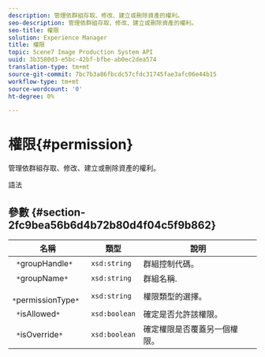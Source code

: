 ```yaml
---
description: 管理依群組存取、修改、建立或刪除資產的權利。
seo-description: 管理依群組存取、修改、建立或刪除資產的權利。
seo-title: 權限
solution: Experience Manager
title: 權限
topic: Scene7 Image Production System API
uuid: 3b3580d3-e5bc-42bf-bfbe-ab0ec2dea574
translation-type: tm+mt
source-git-commit: 7bc7b3a86fbcdc57cfdc31745fae3afc06e44b15
workflow-type: tm+mt
source-wordcount: '0'
ht-degree: 0%

---
```



# 權限{#permission}

管理依群組存取、修改、建立或刪除資產的權利。

語法

## 參數 {#section-2fc9bea56b6d4b72b80d4f04c5f9b862}

| 名稱 | 類型 | 說明 |
|---|---|---|
| ` *`groupHandle`*` | `xsd:string` | 群組控制代碼。 |
| ` *`groupName`*` | `xsd:string` | 群組名稱. |
| ` *`permissionType`*` | `xsd:string` | 權限類型的選擇。 |
| ` *`isAllowed`*` | `xsd:boolean` | 確定是否允許該權限。 |
| ` *`isOverride`*` | `xsd:boolean` | 確定權限是否覆蓋另一個權限。 |

